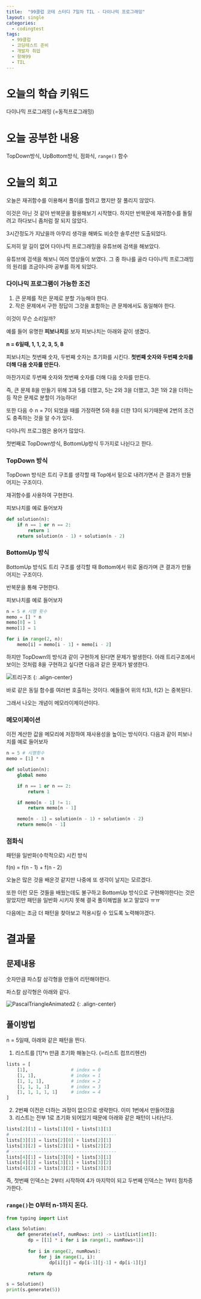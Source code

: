 ```yaml
---
title:  "99클럽 코테 스터디 7일차 TIL - 다이나믹 프로그래밍"
layout: single
categories:
  - codingtest
tags:
  - 99클럽
  - 코딩테스트 준비
  - 개발자 취업
  - 항해99
  - TIL
---
```


# 오늘의 학습 키워드 
다이나믹 프로그래밍 (=동적프로그래밍)

# 오늘 공부한 내용
TopDown방식, UpBottom방식, 점화식, `range()` 함수

# 오늘의 회고
오늘은 재귀함수를 이용해서 풀이를 할려고 했지만 잘 풀리지 않았다.

이것은 아닌 것 같아 반복문을 활용해보기 시작했다. 하지만 반복문에 재귀함수를 돌릴려고 하다보니 좀처럼 잘 되지 않았다.

3시간정도가 지났을까 아무리 생각을 해봐도 비슷한 솔루션만 도출되었다.

도저히 알 길이 없어 다이나믹 프로그래밍을 유튜브에 검색을 해보았다.

유튜브에 검색을 해보니 여러 영상들이 보였다. 그 중 하나를 골라 다이나믹 프로그래밍의 원리를 조금이나마 공부를 하게 되었다.

### 다이나믹 프로그램이 가능한 조건
1. 큰 문제를 작은 문제로 분할 가능해야 한다.
2. 작은 문제에서 구한 정답이 그것을 포함하는 큰 문제에서도 동일해야 한다.

이것이 무슨 소리일까?

예를 들어 유명한 **피보나치**를 보자 피보나치는 아래와 같이 생겼다.

**n = 6일때, 1, 1, 2, 3, 5, 8**

피보나치는 첫번째 숫자, 두번째 숫자는 초기화를 시킨다. **첫번째 숫자와 두번째 숫자를 더해 다음 숫자를 만든다.**

마찬가지로 두번째 숫자와 첫번째 숫자를 더해 다음 숫자를 만든다. 

즉, 큰 문제 8을 만들기 위해 3과 5를 더했고, 5는 2와 3을 더했고, 3은 1와 2을 더하는 등 작은 문제로 분할이 가능하다!

또한 다음 수 n = 7이 되었을 때를 가정하면 5와 8을 더한 13이 되기때문에 2번의 조건도 충족하는 것을 알 수가 있다.

다이나믹 프로그램은 용어가 많았다.

첫번째로 TopDown방식, BottomUp방식 두가지로 나뉜다고 한다.

### TopDown 방식
TopDown 방식은 트리 구조를 생각할 때 Top에서 밑으로 내려가면서 큰 결과가 만들어지는 구조이다. 

재귀함수를 사용하여 구현한다.

피보나치를 예로 들어보자
```python
def solution(n):
	if n == 1 or n == 2:
		return 1
	return solution(n - 1) + solution(n - 2)
```

### BottomUp 방식
BottomUp 방식도 트리 구조를 생각할 때 Bottom에서 위로 올라가며 큰 결과가 만들어지는 구조이다.

반복문을 통해 구현한다.

피보나치를 예로 들어보자
```python
n = 5 # 시행 횟수
memo = [] * n
memo[0] = 1
memo[1] = 1

for i in range(2, n):
	memo[i] = memo[i - 1] + memo[i - 2]
```

하지만 TopDown의 방식과 같이 구현하게 된다면 문제가 발생한다. 아래 트리구조에서 보이는 것처럼 8을 구현하고 싶다면 다음과 같은 문제가 발생한다.

![트리구조](https://github.com/kimhyunso/sail-99_withPython/assets/87798982/5ed81582-8557-446a-8475-17dd2b11f366)
{: .align-center}

바로 같은 동일 함수를 여러번 호출하는 것이다. 예들들어 위의 f(3), f(2) 는 중복된다.

그래서 나오는 개념이 메모라이제이션이다.

### 메모이제이션
이전 계산한 값을 메모리에 저장하여 재사용성을 높이는 방식이다. 다음과 같이 피보나치를 예로 들어보자

```python
n = 5 # 시행횟수
memo = [1] * n

def solution(n):
    global memo

    if n == 1 or n == 2:
        return 1

    if memo[n - 1] != 1:
        return memo[n - 1]

    memo[n - 1] = solution(n - 1) + solution(n - 2)
    return memo[n - 1]
```

### 점화식
패턴을 일반화(수학적으로) 시킨 방식

f(n) = f(n - 1) + f(n - 2)

오늘은 많은 것을 배운것 같지만 나중에 또 생각이 날지는 모르겠다.

또한 이런 모든 것들을 배웠는데도 불구하고 BottomUp 방식으로 구현해야한다는 것은 알았지만 패턴을 일반화 시키지 못해 결국 풀이해법을 보고 말았다 ㅠㅠ

다음에는 조금 더 패턴을 찾아보고 적용시킬 수 있도록 노력해야겠다.

# 결과물
## 문제내용
숫자만큼 파스칼 삼각형을 만들어 리턴해야한다.

파스칼 삼각형은 아래와 같다.

![PascalTriangleAnimated2](https://github.com/kimhyunso/sail-99_withPython/assets/87798982/a020a4a1-546f-4380-8a08-7aa5b1668358)
{: .align-center}

## 풀이방법

n = 5일때, 아래와 같은 패턴을 띈다.

1. 리스트를 [1]*n 만큼 초기화 해놓는다. (=리스트 컴프리헨션)

```python
lists = [
    [1],                # index = 0
    [1, 1],             # index = 1
    [1, 1, 1],          # index = 2 
    [1, 1, 1, 1]        # index = 3
    [1, 1, 1, 1, 1]     # index = 4
]
```
2. 2번째 이전은 더하는 과정이 없으므로 생략한다. 이미 1번에서 만들어졌음
3. 리스트는 전부 1로 초기화 되어있기 때문에 아래와 같은 패턴이 나타난다.

```python
lists[2][1] = lists[1][0] + lists[1][1]
# ---------------------------------------
lists[3][1] = lists[2][0] + lists[2][1]
lists[3][2] = lists[2][1] + lists[2][2]
# ---------------------------------------
lists[4][1] = lists[3][0] + lists[3][1]
lists[4][2] = lists[3][1] + lists[3][2]
lists[4][3] = lists[3][2] + lists[3][3]
```
즉, 첫번째 인덱스는 2부터 시작하여 4가 마지막이 되고 두번째 인덱스는 1부터 점차증가한다.

### **`range()`는 0부터 n-1까지 돈다.**

```python
from typing import List

class Solution:
    def generate(self, numRows: int) -> List[List[int]]:
        dp = [[1] * i for i in range(1, numRows+1)]
		
        for i in range(2, numRows):
            for j in range(1, i):
                dp[i][j] = dp[i-1][j-1] + dp[i-1][j]

        return dp

s = Solution()
print(s.generate(5))
```

















